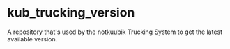 # kub_trucking_version
A repository that's used by the notkuubik Trucking System to get the latest available version.
